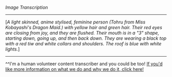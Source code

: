 *Image Transcription*

---

[*A light skinned, anime stylised, feminine person (Tohru from Miss Kobayashi's Dragon Maid.) with yellow hair and green hair. Their red eyes are closing from joy, and they are flushed. Their mouth is in a "3" shape, starting down, going up, and then back down.  They are wearing a black top with a red tiw and white collars and shoulders. The roof is blue with white lights.*]

---

^^I'm&#32;a&#32;human&#32;volunteer&#32;content&#32;transcriber&#32;and&#32;you&#32;could&#32;be&#32;too!&#32;[If&#32;you'd&#32;like&#32;more&#32;information&#32;on&#32;what&#32;we&#32;do&#32;and&#32;why&#32;we&#32;do&#32;it,&#32;click&#32;here!](https://www.reddit.com/r/TranscribersOfReddit/wiki/index)
